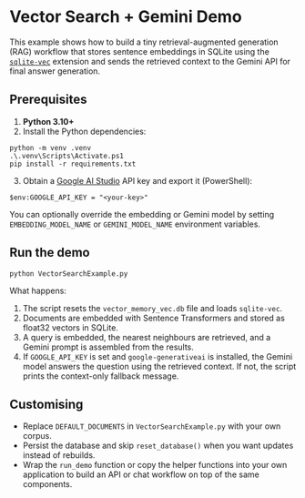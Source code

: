 # Vector Search + Gemini Demo

This example shows how to build a tiny retrieval-augmented generation (RAG) workflow that stores sentence embeddings in SQLite using the [`sqlite-vec`](https://github.com/sqlite/sqlite-vec) extension and sends the retrieved context to the Gemini API for final answer generation.

## Prerequisites

1. **Python 3.10+**
2. Install the Python dependencies:

```pwsh
python -m venv .venv
.\.venv\Scripts\Activate.ps1
pip install -r requirements.txt
```

3. Obtain a [Google AI Studio](https://ai.google.dev/) API key and export it (PowerShell):

```pwsh
$env:GOOGLE_API_KEY = "<your-key>"
```

You can optionally override the embedding or Gemini model by setting `EMBEDDING_MODEL_NAME` or `GEMINI_MODEL_NAME` environment variables.

## Run the demo

```pwsh
python VectorSearchExample.py
```

What happens:

1. The script resets the `vector_memory_vec.db` file and loads `sqlite-vec`.
2. Documents are embedded with Sentence Transformers and stored as float32 vectors in SQLite.
3. A query is embedded, the nearest neighbours are retrieved, and a Gemini prompt is assembled from the results.
4. If `GOOGLE_API_KEY` is set and `google-generativeai` is installed, the Gemini model answers the question using the retrieved context. If not, the script prints the context-only fallback message.

## Customising

-   Replace `DEFAULT_DOCUMENTS` in `VectorSearchExample.py` with your own corpus.
-   Persist the database and skip `reset_database()` when you want updates instead of rebuilds.
-   Wrap the `run_demo` function or copy the helper functions into your own application to build an API or chat workflow on top of the same components.
